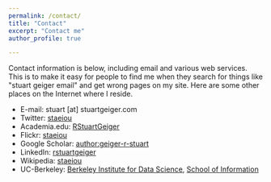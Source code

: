 ```yaml
---
permalink: /contact/
title: "Contact"
excerpt: "Contact me"
author_profile: true

---
```

Contact information is below, including email and various web services.  This is to make it easy for people to find me when they search for things like "stuart geiger email" and get wrong pages on my site.  Here are some other places on the Internet where I reside.

* E-mail: stuart [at] stuartgeiger.com
* Twitter: [staeiou](http://twitter.com/Staeiou)
* Academia.edu: [RStuartGeiger](http://georgetown.academia.edu/RStuartGeiger)
* Flickr: [staeiou](http://www.flickr.com/photos/Staeiou)
* Google Scholar: [author:geiger-r-stuart](http://scholar.google.com/citations?user=0AvWi3wAAAAJ&hl=en)
* LinkedIn: [rstuartgeiger](http://www.linkedin.com/in/rstuartgeiger)
* Wikipedia: [staeiou](http://en.wikipedia.org/wiki/User:Staeiou)
* UC-Berkeley: [Berkeley Institute for Data Science](https://bids.berkeley.edu/people/r-stuart-geiger), [School of Information](http://www.ischool.berkeley.edu/people/students/rstuartgeiger)

